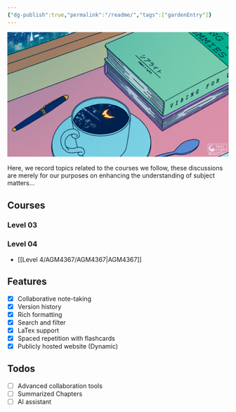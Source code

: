 ```yaml
---
{"dg-publish":true,"permalink":"/readme/","tags":["gardenEntry"]}
---
```


<img src="https://raw.githubusercontent.com/NushaMBZ/aide-memoire/main/assets/attachments/anime%20study.gif" alt="roku ">

Here, we record topics related to the courses we follow, these discussions are merely for our purposes on enhancing the understanding of subject matters...

## Courses

### Level 03
<!-- [[EEI3262\|EEI3262]] 
- [[EEI3269\|EEI3269]]
- [[EEI3373\|EEI3373]]
- [[ISI3376\|ISI3376]]
- [[LLJ3265\|LLJ3265]]
- [[MHZ3459\|MHZ3459]] | WIP
-->
### Level 04
- [[Level 4/AGM4367/AGM4367\|AGM4367]]
<!--
- [[EEI4346\|EEI4346]]
- [[EEI4361\|EEI4361]]
- [[EEI4362\|EEI4362]]
- [[EEI4366\|EEI4366]]
- [[EEX4373\|EEX4373]]
- [[EEI4465\|EEI4465]] | WIP
### Level 05
- [[EEI5467\|EEI5467]]
- [[EEI5563\|EEI5563]] | WIP
- [[CVM5402\|CVM5402]] | WIP
- [[MHJ5372\|MHJ5372]] | WIP
- [[EEX5376\|EEX5376]] | WIP
- [[EEI5466\|EEI5466]] | WIP

### Level 06
- [[EEI6360\|EEI6360]] | WIP
- [[EEI5466\|EEI5466]] | WIP
- [[EEI6360\|EEI6360]] | WIP
- [[EEI6171\|EEI6171]] | WIP
- [[EEI6567\|EEI6567]] | WIP
- [[EEM6202\|EEM6202]] | WIP
-->
## Features
- [x] Collaborative note-taking
- [x] Version history
- [x] Rich formatting
- [x] Search and filter
- [x] LaTex support
- [x] Spaced repetition with flashcards
- [x] Publicly hosted website (Dynamic)

## Todos
 - [ ] Advanced collaboration tools
 - [ ] Summarized Chapters
 - [ ] AI assistant
